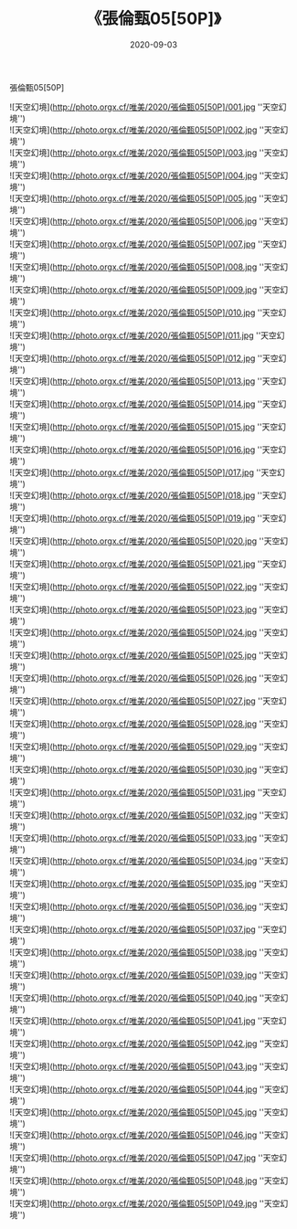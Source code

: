﻿---
layout: post
title: 《張倫甄05[50P]》
date: 2020-09-03
img: http://photo.orgx.cf/唯美/2020/張倫甄05[50P]/000.jpg
tags: [美女,清纯,唯美]
---

張倫甄05[50P]



![天空幻境](http://photo.orgx.cf/唯美/2020/張倫甄05[50P]/001.jpg ''天空幻境'')<br>
![天空幻境](http://photo.orgx.cf/唯美/2020/張倫甄05[50P]/002.jpg ''天空幻境'')<br>
![天空幻境](http://photo.orgx.cf/唯美/2020/張倫甄05[50P]/003.jpg ''天空幻境'')<br>
![天空幻境](http://photo.orgx.cf/唯美/2020/張倫甄05[50P]/004.jpg ''天空幻境'')<br>
![天空幻境](http://photo.orgx.cf/唯美/2020/張倫甄05[50P]/005.jpg ''天空幻境'')<br>
![天空幻境](http://photo.orgx.cf/唯美/2020/張倫甄05[50P]/006.jpg ''天空幻境'')<br>
![天空幻境](http://photo.orgx.cf/唯美/2020/張倫甄05[50P]/007.jpg ''天空幻境'')<br>
![天空幻境](http://photo.orgx.cf/唯美/2020/張倫甄05[50P]/008.jpg ''天空幻境'')<br>
![天空幻境](http://photo.orgx.cf/唯美/2020/張倫甄05[50P]/009.jpg ''天空幻境'')<br>
![天空幻境](http://photo.orgx.cf/唯美/2020/張倫甄05[50P]/010.jpg ''天空幻境'')<br>
![天空幻境](http://photo.orgx.cf/唯美/2020/張倫甄05[50P]/011.jpg ''天空幻境'')<br>
![天空幻境](http://photo.orgx.cf/唯美/2020/張倫甄05[50P]/012.jpg ''天空幻境'')<br>
![天空幻境](http://photo.orgx.cf/唯美/2020/張倫甄05[50P]/013.jpg ''天空幻境'')<br>
![天空幻境](http://photo.orgx.cf/唯美/2020/張倫甄05[50P]/014.jpg ''天空幻境'')<br>
![天空幻境](http://photo.orgx.cf/唯美/2020/張倫甄05[50P]/015.jpg ''天空幻境'')<br>
![天空幻境](http://photo.orgx.cf/唯美/2020/張倫甄05[50P]/016.jpg ''天空幻境'')<br>
![天空幻境](http://photo.orgx.cf/唯美/2020/張倫甄05[50P]/017.jpg ''天空幻境'')<br>
![天空幻境](http://photo.orgx.cf/唯美/2020/張倫甄05[50P]/018.jpg ''天空幻境'')<br>
![天空幻境](http://photo.orgx.cf/唯美/2020/張倫甄05[50P]/019.jpg ''天空幻境'')<br>
![天空幻境](http://photo.orgx.cf/唯美/2020/張倫甄05[50P]/020.jpg ''天空幻境'')<br>
![天空幻境](http://photo.orgx.cf/唯美/2020/張倫甄05[50P]/021.jpg ''天空幻境'')<br>
![天空幻境](http://photo.orgx.cf/唯美/2020/張倫甄05[50P]/022.jpg ''天空幻境'')<br>
![天空幻境](http://photo.orgx.cf/唯美/2020/張倫甄05[50P]/023.jpg ''天空幻境'')<br>
![天空幻境](http://photo.orgx.cf/唯美/2020/張倫甄05[50P]/024.jpg ''天空幻境'')<br>
![天空幻境](http://photo.orgx.cf/唯美/2020/張倫甄05[50P]/025.jpg ''天空幻境'')<br>
![天空幻境](http://photo.orgx.cf/唯美/2020/張倫甄05[50P]/026.jpg ''天空幻境'')<br>
![天空幻境](http://photo.orgx.cf/唯美/2020/張倫甄05[50P]/027.jpg ''天空幻境'')<br>
![天空幻境](http://photo.orgx.cf/唯美/2020/張倫甄05[50P]/028.jpg ''天空幻境'')<br>
![天空幻境](http://photo.orgx.cf/唯美/2020/張倫甄05[50P]/029.jpg ''天空幻境'')<br>
![天空幻境](http://photo.orgx.cf/唯美/2020/張倫甄05[50P]/030.jpg ''天空幻境'')<br>
![天空幻境](http://photo.orgx.cf/唯美/2020/張倫甄05[50P]/031.jpg ''天空幻境'')<br>
![天空幻境](http://photo.orgx.cf/唯美/2020/張倫甄05[50P]/032.jpg ''天空幻境'')<br>
![天空幻境](http://photo.orgx.cf/唯美/2020/張倫甄05[50P]/033.jpg ''天空幻境'')<br>
![天空幻境](http://photo.orgx.cf/唯美/2020/張倫甄05[50P]/034.jpg ''天空幻境'')<br>
![天空幻境](http://photo.orgx.cf/唯美/2020/張倫甄05[50P]/035.jpg ''天空幻境'')<br>
![天空幻境](http://photo.orgx.cf/唯美/2020/張倫甄05[50P]/036.jpg ''天空幻境'')<br>
![天空幻境](http://photo.orgx.cf/唯美/2020/張倫甄05[50P]/037.jpg ''天空幻境'')<br>
![天空幻境](http://photo.orgx.cf/唯美/2020/張倫甄05[50P]/038.jpg ''天空幻境'')<br>
![天空幻境](http://photo.orgx.cf/唯美/2020/張倫甄05[50P]/039.jpg ''天空幻境'')<br>
![天空幻境](http://photo.orgx.cf/唯美/2020/張倫甄05[50P]/040.jpg ''天空幻境'')<br>
![天空幻境](http://photo.orgx.cf/唯美/2020/張倫甄05[50P]/041.jpg ''天空幻境'')<br>
![天空幻境](http://photo.orgx.cf/唯美/2020/張倫甄05[50P]/042.jpg ''天空幻境'')<br>
![天空幻境](http://photo.orgx.cf/唯美/2020/張倫甄05[50P]/043.jpg ''天空幻境'')<br>
![天空幻境](http://photo.orgx.cf/唯美/2020/張倫甄05[50P]/044.jpg ''天空幻境'')<br>
![天空幻境](http://photo.orgx.cf/唯美/2020/張倫甄05[50P]/045.jpg ''天空幻境'')<br>
![天空幻境](http://photo.orgx.cf/唯美/2020/張倫甄05[50P]/046.jpg ''天空幻境'')<br>
![天空幻境](http://photo.orgx.cf/唯美/2020/張倫甄05[50P]/047.jpg ''天空幻境'')<br>
![天空幻境](http://photo.orgx.cf/唯美/2020/張倫甄05[50P]/048.jpg ''天空幻境'')<br>
![天空幻境](http://photo.orgx.cf/唯美/2020/張倫甄05[50P]/049.jpg ''天空幻境'')<br>